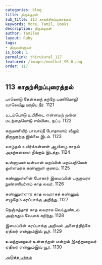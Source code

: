 ```yaml
---
categories: blog
title: திருக்குறள்
sub_title: 113 காதற்சிறப்புரைத்தல்
keywords: More, Tamil, Books
description: திருக்குறள்
author: Tamilan
layout: Ruby
tags:
- திருவள்ளுவர்
is_book: 1
permalink: thirukural_117
featured: /images/noolkal_96_6.png
order: 117
---
```

## 113 காதற்சிறப்புரைத்தல்

பாலொடு தேன்கலந் தற்றே பணிமொழி  
வாலெயிறு ஊறிய நீர். 1121

உடம்பொடு உயிரிடை என்னமற் றன்ன  
மடந்தையொடு எம்மிடை நட்பு. 1122

கருமணியிற் பாவாய்நீ போதாயாம் வீழும்  
திருநுதற்கு இல்லை இடம். 1123

வாழ்தல் உயிர்க்கன்னள் ஆயிழை சாதல்  
அதற்கன்னள் நீங்கும் இடத்து. 1124

உள்ளுவன் மன்யான் மறப்பின் மறப்பறியேன்  
ஒள்ளமர்க் கண்ணாள் குணம். 1125

கண்ணுள்ளின் போகார் இமைப்பின் பருகுவரா  
நுண்ணியர்எம் காத லவர். 1126

கண்ணுள்ளார் காத லவராகக் கண்ணும்  
எழுதேம் கரப்பாக்கு அறிந்து. 1127

நெஞ்சத்தார் காத லவராக வெய்துண்டல்  
அஞ்சுதும் வேபாக் கறிந்து. 1128

இமைப்பின் கரப்பாக்கு அறிவல் அனைத்திற்கே  
ஏதிலர் என்னும்இவ் வூர். 1129

உவந்துறைவர் உள்ளத்துள் என்றும் இகந்துறைவர்  
ஏதிலர் என்னும்இவ் வூர். 1130

[அடுத்த பக்கம்](thirukural_118)